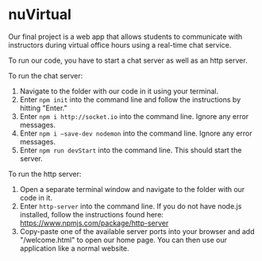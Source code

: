 # nuVirtual
Our final project is a web app that allows students to communicate with instructors during virtual office hours using a real-time chat service.

To run our code, you have to start a chat server as well as an http server.

To run the chat server:
1. Navigate to the folder with our code in it using your terminal.
2. Enter `npm init` into the command line and follow the instructions by hitting "Enter."
3. Enter `npm i http://socket.io` into the command line. Ignore any error messages.
4. Enter `npm i —save-dev nodemon` into the command line. Ignore any error messages.
5. Enter `npm run devStart` into the command line. This should start the server.

To run the http server:
1. Open a separate terminal window and navigate to the folder with our code in it.
2. Enter `http-server` into the command line. If you do not have node.js installed, follow the instructions found here: https://www.npmjs.com/package/http-server
3. Copy-paste one of the available server ports into your browser and add "/welcome.html" to open our home page. You can then use our application like a normal website.